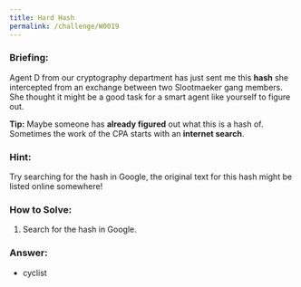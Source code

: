 ```yaml
---
title: Hard Hash
permalink: /challenge/W0019
---
```


### Briefing: 
Agent D from our cryptography department has just sent me this **hash** she intercepted from an exchange between two Slootmaeker gang members. She thought it might be a good task for a smart agent like yourself to figure out.

**Tip:** Maybe someone has **already figured** out what this is a hash of. Sometimes the work of the CPA starts with an **internet search**.

### Hint:
Try searching for the hash in Google, the original text for this hash might be listed online somewhere!

### How to Solve: 
1. Search for the hash in Google.

### Answer:
- cyclist